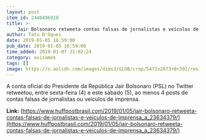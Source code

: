 ```yaml
---
layout: post
item_id: 2446496928
title: >-
    Jair Bolsonaro retweeta contas falsas de jornalistas e veículos de imprensa
author: Tatu D'Oquei
date: 2019-01-05 16:59:00
pub_date: 2019-01-05 16:59:00
time_added: 2019-01-07 21:02:24
category: avisamos
tags: []
image: https://o.aolcdn.com/images/dims3/GLOB/crop/5472x2873+0+392/resize/1200x630!/format/jpg/quality/85/https%3A%2F%2Fmedia-mbst-pub-ue1.s3.amazonaws.com%2Fcreatr-images%2F2019-01%2Fc53e6d30-111c-11e9-beff-314edc7b000b
---
```


A conta oficial do Presidente da República Jair Bolsonaro (PSL) no Twitter retweetou, entre sexta-feira (4) e este sábado (5), ao menos 4 posts de contas falsas de jornalistas ou veículos de imprensa.

**Link:** [https://www.huffpostbrasil.com/2019/01/05/jair-bolsonaro-retweeta-contas-falsas-de-jornalistas-e-veiculos-de-imprensa_a_23634379/](https://www.huffpostbrasil.com/2019/01/05/jair-bolsonaro-retweeta-contas-falsas-de-jornalistas-e-veiculos-de-imprensa_a_23634379/)

